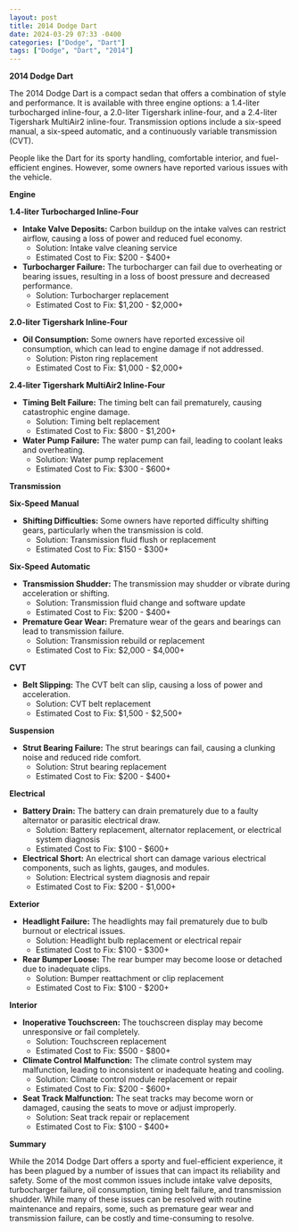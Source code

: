 ```yaml
---
layout: post
title: 2014 Dodge Dart
date: 2024-03-29 07:33 -0400
categories: ["Dodge", "Dart"]
tags: ["Dodge", "Dart", "2014"]
---
```

**2014 Dodge Dart**

The 2014 Dodge Dart is a compact sedan that offers a combination of style and performance. It is available with three engine options: a 1.4-liter turbocharged inline-four, a 2.0-liter Tigershark inline-four, and a 2.4-liter Tigershark MultiAir2 inline-four. Transmission options include a six-speed manual, a six-speed automatic, and a continuously variable transmission (CVT).

People like the Dart for its sporty handling, comfortable interior, and fuel-efficient engines. However, some owners have reported various issues with the vehicle.

**Engine**

**1.4-liter Turbocharged Inline-Four**

* **Intake Valve Deposits:** Carbon buildup on the intake valves can restrict airflow, causing a loss of power and reduced fuel economy.
    * Solution: Intake valve cleaning service
    * Estimated Cost to Fix: $200 - $400+
* **Turbocharger Failure:** The turbocharger can fail due to overheating or bearing issues, resulting in a loss of boost pressure and decreased performance.
    * Solution: Turbocharger replacement
    * Estimated Cost to Fix: $1,200 - $2,000+

**2.0-liter Tigershark Inline-Four**

* **Oil Consumption:** Some owners have reported excessive oil consumption, which can lead to engine damage if not addressed.
    * Solution: Piston ring replacement
    * Estimated Cost to Fix: $1,000 - $2,000+

**2.4-liter Tigershark MultiAir2 Inline-Four**

* **Timing Belt Failure:** The timing belt can fail prematurely, causing catastrophic engine damage.
    * Solution: Timing belt replacement
    * Estimated Cost to Fix: $800 - $1,200+
* **Water Pump Failure:** The water pump can fail, leading to coolant leaks and overheating.
    * Solution: Water pump replacement
    * Estimated Cost to Fix: $300 - $600+

**Transmission**

**Six-Speed Manual**

* **Shifting Difficulties:** Some owners have reported difficulty shifting gears, particularly when the transmission is cold.
    * Solution: Transmission fluid flush or replacement
    * Estimated Cost to Fix: $150 - $300+

**Six-Speed Automatic**

* **Transmission Shudder:** The transmission may shudder or vibrate during acceleration or shifting.
    * Solution: Transmission fluid change and software update
    * Estimated Cost to Fix: $200 - $400+
* **Premature Gear Wear:** Premature wear of the gears and bearings can lead to transmission failure.
    * Solution: Transmission rebuild or replacement
    * Estimated Cost to Fix: $2,000 - $4,000+

**CVT**

* **Belt Slipping:** The CVT belt can slip, causing a loss of power and acceleration.
    * Solution: CVT belt replacement
    * Estimated Cost to Fix: $1,500 - $2,500+

**Suspension**

* **Strut Bearing Failure:** The strut bearings can fail, causing a clunking noise and reduced ride comfort.
    * Solution: Strut bearing replacement
    * Estimated Cost to Fix: $200 - $400+

**Electrical**

* **Battery Drain:** The battery can drain prematurely due to a faulty alternator or parasitic electrical draw.
    * Solution: Battery replacement, alternator replacement, or electrical system diagnosis
    * Estimated Cost to Fix: $100 - $600+
* **Electrical Short:** An electrical short can damage various electrical components, such as lights, gauges, and modules.
    * Solution: Electrical system diagnosis and repair
    * Estimated Cost to Fix: $200 - $1,000+

**Exterior**

* **Headlight Failure:** The headlights may fail prematurely due to bulb burnout or electrical issues.
    * Solution: Headlight bulb replacement or electrical repair
    * Estimated Cost to Fix: $100 - $300+
* **Rear Bumper Loose:** The rear bumper may become loose or detached due to inadequate clips.
    * Solution: Bumper reattachment or clip replacement
    * Estimated Cost to Fix: $100 - $200+

**Interior**

* **Inoperative Touchscreen:** The touchscreen display may become unresponsive or fail completely.
    * Solution: Touchscreen replacement
    * Estimated Cost to Fix: $500 - $800+
* **Climate Control Malfunction:** The climate control system may malfunction, leading to inconsistent or inadequate heating and cooling.
    * Solution: Climate control module replacement or repair
    * Estimated Cost to Fix: $200 - $600+
* **Seat Track Malfunction:** The seat tracks may become worn or damaged, causing the seats to move or adjust improperly.
    * Solution: Seat track repair or replacement
    * Estimated Cost to Fix: $100 - $400+

**Summary**

While the 2014 Dodge Dart offers a sporty and fuel-efficient experience, it has been plagued by a number of issues that can impact its reliability and safety. Some of the most common issues include intake valve deposits, turbocharger failure, oil consumption, timing belt failure, and transmission shudder. While many of these issues can be resolved with routine maintenance and repairs, some, such as premature gear wear and transmission failure, can be costly and time-consuming to resolve.
